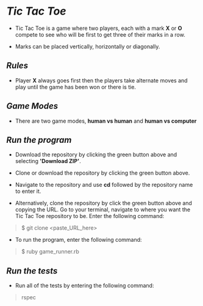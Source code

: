 # *Tic Tac Toe*

- Tic Tac Toe is a game where two players, each with a mark **X** or **O** compete to see who will be first to get three of their marks in a row.

- Marks can be placed vertically, horizontally or diagonally.

## *Rules*

- Player **X** always goes first then the players take alternate moves and play until the game has been won or there is tie.

## *Game Modes*

- There are two game modes, **human vs human** and **human vs computer**

## *Run the program*

- Download the repository by clicking the green button above and selecting **'Download ZIP'**.

- Clone or download the repository by clicking the green button above.

- Navigate to the repository and use **cd** followed by the repository name to enter it.

- Alternatively, clone the repository by click the green button above and copying the URL. Go to your terminal, navigate to where you want the Tic Tac Toe repository to be. Enter the following command:

> $ git clone <paste_URL_here>

- To run the program, enter the following command:

> $ ruby game_runner.rb

## *Run the tests*

- Run all of the tests by entering the following command:

> rspec
